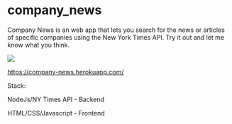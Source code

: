 # company_news

Company News is an web app that lets you search for the news or articles of specific companies using the New York Times API. Try it out and let me know what you think.

![](screen-capture%20(1).gif)

https://company-news.herokuapp.com/

Stack:

NodeJs/NY Times API - Backend

HTML/CSS/Javascript - Frontend

